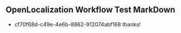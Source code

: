 ## OpenLocalization Workflow Test MarkDown

* cf70f68d-c49e-4e6b-8862-912074abf168 
thanks!



<!--HONumber=Jan16_HO3-->
